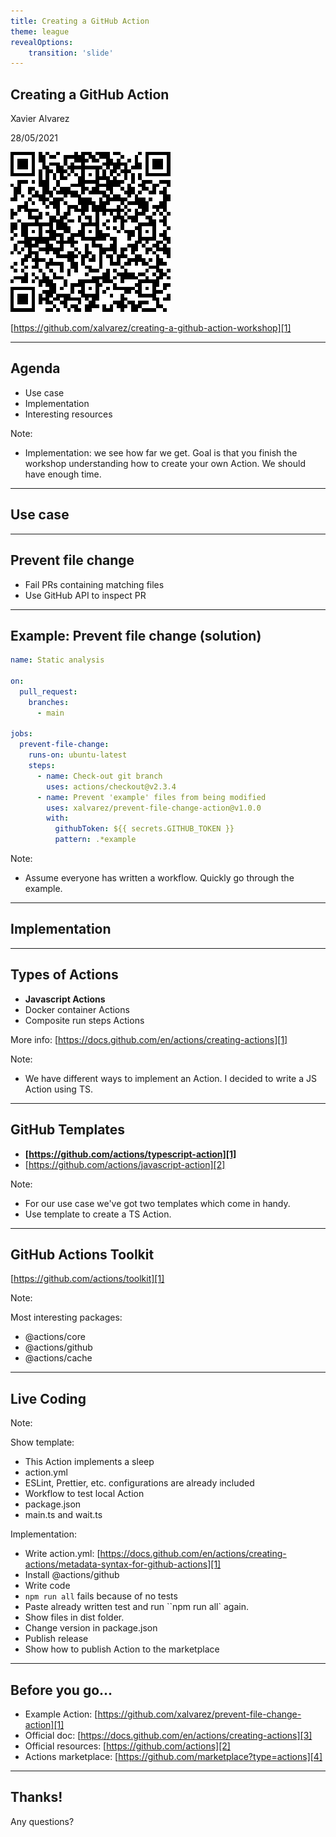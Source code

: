 ```yaml
---
title: Creating a GitHub Action
theme: league
revealOptions:
    transition: 'slide'
---
```


<!-- markdownlint-disable-file no-trailing-punctuation no-inline-html -->

## Creating a GitHub Action

Xavier Alvarez

28/05/2021

<img class="plain" src="img/qr-repo.png"/>

[https://github.com/xalvarez/creating-a-github-action-workshop][1]

[1]: https://github.com/xalvarez/creating-a-github-action-workshop

---

## Agenda

* Use case
* Implementation
* Interesting resources

Note:

* Implementation: we see how far we get. Goal is that you finish the workshop understanding
how to create your own Action. We should have enough time.

---

## Use case

---

## Prevent file change

* Fail PRs containing matching files
* Use GitHub API to inspect PR

---

## Example: Prevent file change (solution)

```yml
name: Static analysis

on:
  pull_request:
    branches:
      - main

jobs:
  prevent-file-change:
    runs-on: ubuntu-latest
    steps:
      - name: Check-out git branch
        uses: actions/checkout@v2.3.4
      - name: Prevent 'example' files from being modified
        uses: xalvarez/prevent-file-change-action@v1.0.0
        with:
          githubToken: ${{ secrets.GITHUB_TOKEN }}
          pattern: .*example
```

Note:

* Assume everyone has written a workflow. Quickly go through the example.

---

## Implementation

---

## Types of Actions

* **Javascript Actions**
* Docker container Actions
* Composite run steps Actions

More info: [https://docs.github.com/en/actions/creating-actions][1]

[1]: https://docs.github.com/en/actions/creating-actions

Note:

* We have different ways to implement an Action.
I decided to write a JS Action using TS.

---

## GitHub Templates

* **[https://github.com/actions/typescript-action][1]**
* [https://github.com/actions/javascript-action][2]

[1]: https://github.com/actions/typescript-action
[2]: https://github.com/actions/javascript-action

Note:

* For our use case we've got two templates which come in handy.
* Use template to create a TS Action.

---

## GitHub Actions Toolkit

[https://github.com/actions/toolkit][1]

[1]: https://github.com/actions/toolkit

Note:

Most interesting packages:

* @actions/core
* @actions/github
* @actions/cache

---

## Live Coding

Note:

Show template:

* This Action implements a sleep
* action.yml
* ESLint, Prettier, etc. configurations are already included
* Workflow to test local Action
* package.json
* main.ts and wait.ts

Implementation:

* Write action.yml: [https://docs.github.com/en/actions/creating-actions/metadata-syntax-for-github-actions][1]
* Install @actions/github
* Write code
* `npm run all` fails because of no tests
* Paste already written test and run ``npm run all` again.
* Show files in dist folder.
* Change version in package.json
* Publish release
* Show how to publish Action to the marketplace

[1]: https://docs.github.com/en/actions/creating-actions/metadata-syntax-for-github-actions

---

## Before you go...

* Example Action: [https://github.com/xalvarez/prevent-file-change-action][1]
* Official doc: [https://docs.github.com/en/actions/creating-actions][3]
* Official resources: [https://github.com/actions][2]
* Actions marketplace: [https://github.com/marketplace?type=actions][4]

[1]: https://github.com/xalvarez/prevent-file-change-action
[2]: https://github.com/actions
[3]: https://docs.github.com/en/actions/creating-actions
[4]: https://github.com/marketplace?type=actions

---

## Thanks!

Any questions?

